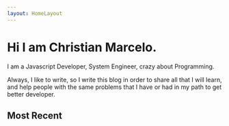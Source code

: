 ```yaml
---
layout: HomeLayout
---
```

# Hi I am Christian Marcelo.


I am a Javascript Developer, System Engineer, crazy about Programming.

Always, I like to write, so I write this blog in order to share all that I will learn, and help people with the same problems that I have or had in my path to get better developer. 

## Most Recent
<RecentContent language="en"/>

<Topics />